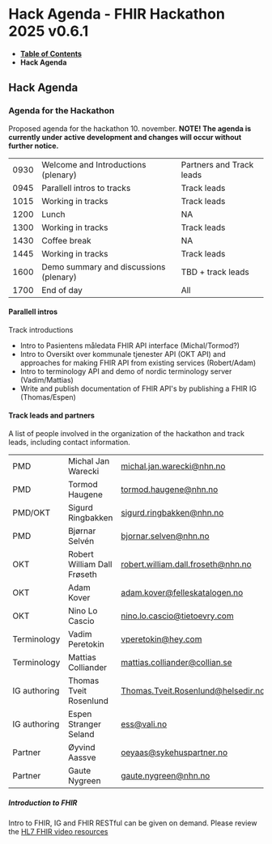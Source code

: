 # Hack Agenda - FHIR Hackathon 2025 v0.6.1

* [**Table of Contents**](toc.md)
* **Hack Agenda**

## Hack Agenda

### Agenda for the Hackathon

Proposed agenda for the hackathon 10. november.
 **NOTE! The agenda is currently under active development and changes will occur without further notice.**

| | | |
| :--- | :--- | :--- |
| 0930 | Welcome and Introductions (plenary) | Partners and Track leads |
| 0945 | Parallell intros to tracks | Track leads |
| 1015 | Working in tracks | Track leads |
| 1200 | Lunch | NA |
| 1300 | Working in tracks | Track leads |
| 1430 | Coffee break | NA |
| 1445 | Working in tracks | Track leads |
| 1600 | Demo summary and discussions (plenary) | TBD + track leads |
| 1700 | End of day | All |

#### Parallell intros

Track introductions

* Intro to Pasientens måledata FHIR API interface (Michal/Tormod?)
* Intro to Oversikt over kommunale tjenester API (OKT API) and approaches for making FHIR API from existing services (Robert/Adam)
* Intro to terminology API and demo of nordic terminology server (Vadim/Mattias)
* Write and publish documentation of FHIR API's by publishing a FHIR IG (Thomas/Espen)

#### Track leads and partners

A list of people involved in the organization of the hackathon and track leads, including contact information.

| | | | |
| :--- | :--- | :--- | :--- |
| PMD | Michal Jan Warecki | [michal.jan.warecki@nhn.no](mailto:michal.jan.warecki@nhn.no) | NHN |
| PMD | Tormod Haugene | [tormod.haugene@nhn.no](mailto:tormod.haugene@nhn.no) | NHN |
| PMD/OKT | Sigurd Ringbakken | [sigurd.ringbakken@nhn.no](mailto:sigurd.ringbakken@nhn.no) | NHN |
| PMD | Bjørnar Selvén | [bjornar.selven@nhn.no](mailto:bjornar.selven@nhn.no) | NHN |
| OKT | Robert William Dall Frøseth | [robert.william.dall.froseth@nhn.no](mailto:robert.william.dall.froseth@nhn.no) | NHN |
| OKT | Adam Kover | [adam.kover@felleskatalogen.no](mailto:adam.kover@felleskatalogen.no) | Felleskatalogen |
| OKT | Nino Lo Cascio | [nino.lo.cascio@tietoevry.com](mailto:nino.lo.cascio@tietoevry.com) | Tietoevry |
| Terminology | Vadim Peretokin | [vperetokin@hey.com](mailto:vperetokin@hey.com) | Consultant |
| Terminology | Mattias Colliander | [mattias.colliander@collian.se](mailto:mattias.colliander@collian.se) | HL7 Sweden |
| IG authoring | Thomas Tveit Rosenlund | [Thomas.Tveit.Rosenlund@helsedir.no](mailto:Thomas.Tveit.Rosenlund@helsedir.no) | Helsedirektoratet |
| IG authoring | Espen Stranger Seland | [ess@vali.no](mailto:ess@vali.no>) | Vali AS |
| Partner | Øyvind Aassve | [oeyaas@sykehuspartner.no](mailto:oeyaas@sykehuspartner.no) | Sykehuspartner |
| Partner | Gaute Nygreen | [gaute.nygreen@nhn.no](mailto:gaute.nygreen@nhn.no) | NHN |

##### Introduction to FHIR

Intro to FHIR, IG and FHIR RESTful can be given on demand. Please review the [HL7 FHIR video resources](https://hl7norway.github.io/FHIR-hackathon-2025/currentbuild/index.html#preparations-for-participants)

